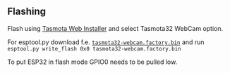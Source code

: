 ## Flashing 

Flash using [Tasmota Web Installer](https://tasmota.github.io/install/) and select Tasmota32 WebCam option.

For esptool.py download f.e. [`tasmota32-webcam.factory.bin`](http://ota.tasmota.com/tasmota32/release/tasmota32-webcam.factory.bin) and run `esptool.py write_flash 0x0 tasmota32-webcam.factory.bin`

To put ESP32 in flash mode GPIO0 needs to be pulled low. 
